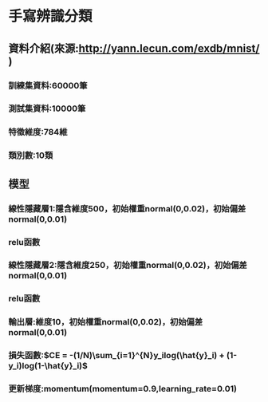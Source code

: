 # 手寫辨識分類
## 資料介紹(來源:http://yann.lecun.com/exdb/mnist/ )
### 訓練集資料:60000筆
### 測試集資料:10000筆
### 特徵維度:784維
### 類別數:10類
## 模型
### 線性隱藏層1:隱含維度500，初始權重normal(0,0.02)，初始偏差normal(0,0.01)
### relu函數
### 線性隱藏層2:隱含維度250，初始權重normal(0,0.02)，初始偏差normal(0,0.01)
### relu函數
### 輸出層:維度10，初始權重normal(0,0.02)，初始偏差normal(0,0.01)
### 損失函數:$CE = -(1/N)\sum_{i=1}^{N}y_ilog(\hat{y}_i) + (1-y_i)log(1-\hat{y}_i)$

### 更新梯度:momentum(momentum=0.9,learning_rate=0.01)
